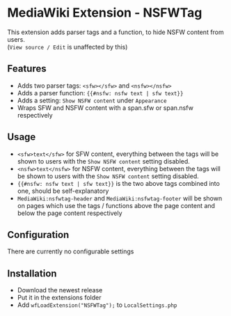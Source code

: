 # MediaWiki Extension - NSFWTag
This extension adds parser tags and a function, to hide NSFW content from users.<br>
(`View source / Edit` is unaffected by this)
## Features
- Adds two parser tags: `<sfw></sfw>` and `<nsfw></nsfw>`
- Adds a parser function: `{{#nsfw: nsfw text | sfw text}}`
- Adds a setting: `Show NSFW content` under `Appearance`
- Wraps SFW and NSFW content with a span.sfw or span.nsfw respectively
## Usage
- `<sfw>text</sfw>` for SFW content, everything between the tags will be shown to users with the `Show NSFW content` setting disabled.
- `<nsfw>text</nsfw>` for NSFW content, everything between the tags will be shown to users with the `Show NSFW content` setting disabled.
- `{{#nsfw: nsfw text | sfw text}}` is the two above tags combined into one, should be self-explanatory
- `MediaWiki:nsfwtag-header` and `MediaWiki:nsfwtag-footer` will be shown on pages which use the tags / functions above the page content and below the page content respectively
## Configuration
There are currently no configurable settings
## Installation
- Download the newest release
- Put it in the extensions folder
- Add `wfLoadExtension("NSFWTag");` to `LocalSettings.php`